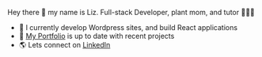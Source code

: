 Hey there 👋 my name is Liz. Full-stack Developer, plant mom, and tutor 👩🏻‍💻
- 🌱 I currently develop Wordpress sites, and build React applications 
- 🌻 [My Portfolio](https://dieterichelizabeth.github.io/chakra-portfolio/) is up to date with recent projects
- 🌎 Lets connect on [LinkedIn](https://www.linkedin.com/in/elizabeth-dieterich-067b55a8/)


